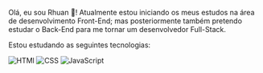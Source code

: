 Olá, eu sou Rhuan 👋! Atualmente estou iniciando os meus estudos na área de desenvolvimento Front-End; mas posteriormente também pretendo estudar o Back-End para me tornar um desenvolvedor Full-Stack.

Estou estudando as seguintes tecnologias:

![HTMl](https://img.shields.io/badge/HTML5-E34F26?style=for-the-badge&logo=html5&logoColor=white)
![CSS](https://img.shields.io/badge/CSS3-1572B6?style=for-the-badge&logo=css3&logoColor=white)
![JavaScript](https://img.shields.io/badge/JavaScript-F7DF1E?style=for-the-badge&logo=javascript&logoColor=black)
